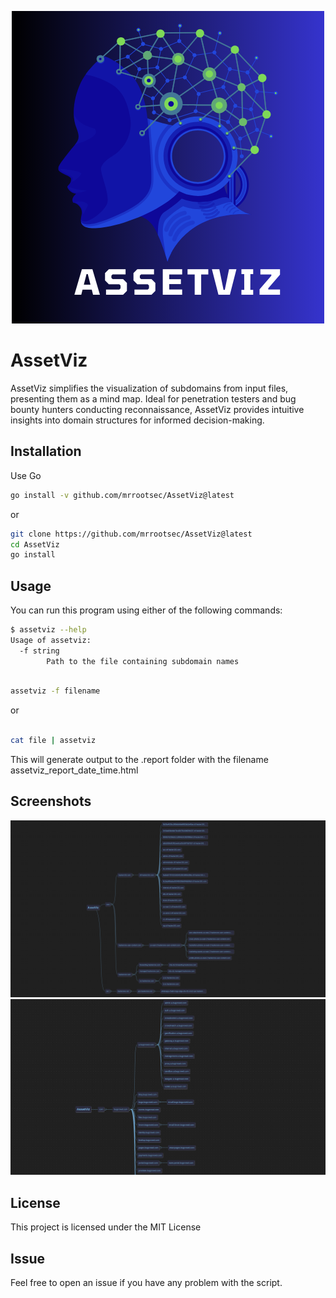 <p align="center">
  <img src="/images/AssetViz.png" alt="AssetViz">
</p>

# AssetViz
AssetViz simplifies the visualization of subdomains from input files, presenting them as a mind map. Ideal for penetration testers and bug bounty hunters conducting reconnaissance, AssetViz provides intuitive insights into domain structures for informed decision-making.

## Installation

Use Go 

```bash
go install -v github.com/mrrootsec/AssetViz@latest
```
or

```bash
git clone https://github.com/mrrootsec/AssetViz@latest
cd AssetViz
go install
```
## Usage

You can run this program using either of the following commands:

```bash
$ assetviz --help
Usage of assetviz:
  -f string
    	Path to the file containing subdomain names
```

```bash

assetviz -f filename
```
or

```bash

cat file | assetviz
```
This will generate output to the .report folder with the filename assetviz_report_date_time.html

## Screenshots
![AssetViz_1](/images/AssetViz_2.png)
![AssetViz_2](/images/AssetViz_1.png)

## License
This project is licensed under the MIT License

## Issue 

Feel free to open an issue if you have any problem with the script.

